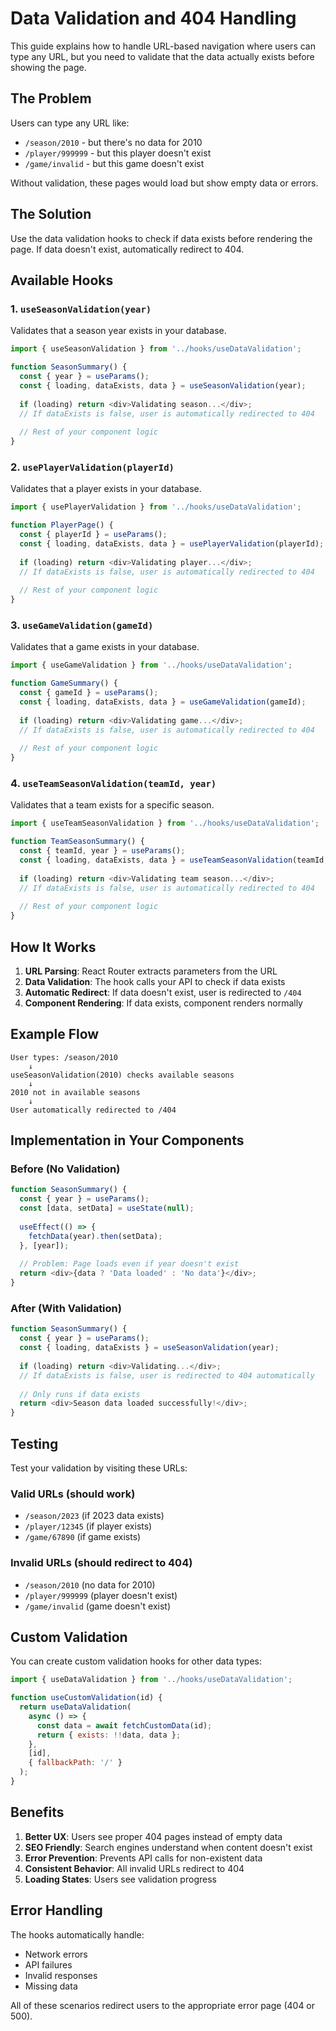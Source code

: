 # Data Validation and 404 Handling

This guide explains how to handle URL-based navigation where users can type any URL, but you need to validate that the data actually exists before showing the page.

## The Problem

Users can type any URL like:
- `/season/2010` - but there's no data for 2010
- `/player/999999` - but this player doesn't exist  
- `/game/invalid` - but this game doesn't exist

Without validation, these pages would load but show empty data or errors.

## The Solution

Use the data validation hooks to check if data exists before rendering the page. If data doesn't exist, automatically redirect to 404.

## Available Hooks

### 1. `useSeasonValidation(year)`
Validates that a season year exists in your database.

```javascript
import { useSeasonValidation } from '../hooks/useDataValidation';

function SeasonSummary() {
  const { year } = useParams();
  const { loading, dataExists, data } = useSeasonValidation(year);
  
  if (loading) return <div>Validating season...</div>;
  // If dataExists is false, user is automatically redirected to 404
  
  // Rest of your component logic
}
```

### 2. `usePlayerValidation(playerId)`
Validates that a player exists in your database.

```javascript
import { usePlayerValidation } from '../hooks/useDataValidation';

function PlayerPage() {
  const { playerId } = useParams();
  const { loading, dataExists, data } = usePlayerValidation(playerId);
  
  if (loading) return <div>Validating player...</div>;
  // If dataExists is false, user is automatically redirected to 404
  
  // Rest of your component logic
}
```

### 3. `useGameValidation(gameId)`
Validates that a game exists in your database.

```javascript
import { useGameValidation } from '../hooks/useDataValidation';

function GameSummary() {
  const { gameId } = useParams();
  const { loading, dataExists, data } = useGameValidation(gameId);
  
  if (loading) return <div>Validating game...</div>;
  // If dataExists is false, user is automatically redirected to 404
  
  // Rest of your component logic
}
```

### 4. `useTeamSeasonValidation(teamId, year)`
Validates that a team exists for a specific season.

```javascript
import { useTeamSeasonValidation } from '../hooks/useDataValidation';

function TeamSeasonSummary() {
  const { teamId, year } = useParams();
  const { loading, dataExists, data } = useTeamSeasonValidation(teamId, year);
  
  if (loading) return <div>Validating team season...</div>;
  // If dataExists is false, user is automatically redirected to 404
  
  // Rest of your component logic
}
```

## How It Works

1. **URL Parsing**: React Router extracts parameters from the URL
2. **Data Validation**: The hook calls your API to check if data exists
3. **Automatic Redirect**: If data doesn't exist, user is redirected to `/404`
4. **Component Rendering**: If data exists, component renders normally

## Example Flow

```
User types: /season/2010
    ↓
useSeasonValidation(2010) checks available seasons
    ↓
2010 not in available seasons
    ↓
User automatically redirected to /404
```

## Implementation in Your Components

### Before (No Validation)
```javascript
function SeasonSummary() {
  const { year } = useParams();
  const [data, setData] = useState(null);
  
  useEffect(() => {
    fetchData(year).then(setData);
  }, [year]);
  
  // Problem: Page loads even if year doesn't exist
  return <div>{data ? 'Data loaded' : 'No data'}</div>;
}
```

### After (With Validation)
```javascript
function SeasonSummary() {
  const { year } = useParams();
  const { loading, dataExists } = useSeasonValidation(year);
  
  if (loading) return <div>Validating...</div>;
  // If dataExists is false, user is redirected to 404 automatically
  
  // Only runs if data exists
  return <div>Season data loaded successfully!</div>;
}
```

## Testing

Test your validation by visiting these URLs:

### Valid URLs (should work)
- `/season/2023` (if 2023 data exists)
- `/player/12345` (if player exists)
- `/game/67890` (if game exists)

### Invalid URLs (should redirect to 404)
- `/season/2010` (no data for 2010)
- `/player/999999` (player doesn't exist)
- `/game/invalid` (game doesn't exist)

## Custom Validation

You can create custom validation hooks for other data types:

```javascript
import { useDataValidation } from '../hooks/useDataValidation';

function useCustomValidation(id) {
  return useDataValidation(
    async () => {
      const data = await fetchCustomData(id);
      return { exists: !!data, data };
    },
    [id],
    { fallbackPath: '/' }
  );
}
```

## Benefits

1. **Better UX**: Users see proper 404 pages instead of empty data
2. **SEO Friendly**: Search engines understand when content doesn't exist
3. **Error Prevention**: Prevents API calls for non-existent data
4. **Consistent Behavior**: All invalid URLs redirect to 404
5. **Loading States**: Users see validation progress

## Error Handling

The hooks automatically handle:
- Network errors
- API failures
- Invalid responses
- Missing data

All of these scenarios redirect users to the appropriate error page (404 or 500).
